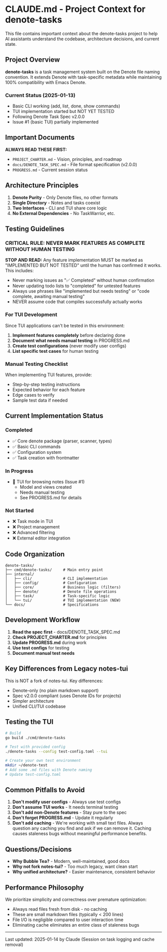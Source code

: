 # CLAUDE.md - Project Context for denote-tasks

This file contains important context about the denote-tasks project to help AI assistants understand the codebase, architecture decisions, and current state.

## Project Overview

**denote-tasks** is a task management system built on the Denote file naming convention. It extends Denote with task-specific metadata while maintaining 100% compatibility with Emacs Denote.

### Current Status (2025-01-13)

- Basic CLI working (add, list, done, show commands)
- TUI implementation started but NOT YET TESTED
- Following Denote Task Spec v2.0.0
- Issue #1 (basic TUI) partially implemented

## Important Documents

**ALWAYS READ THESE FIRST:**
- `PROJECT_CHARTER.md` - Vision, principles, and roadmap
- `docs/DENOTE_TASK_SPEC.md` - File format specification (v2.0.0)
- `PROGRESS.md` - Current session status

## Architecture Principles

1. **Denote Purity** - Only Denote files, no other formats
2. **Single Directory** - Notes and tasks coexist
3. **Two Interfaces** - CLI and TUI share core logic
4. **No External Dependencies** - No TaskWarrior, etc.

## Testing Guidelines

### CRITICAL RULE: NEVER MARK FEATURES AS COMPLETE WITHOUT HUMAN TESTING

**STOP AND READ:** Any feature implementation MUST be marked as "IMPLEMENTED BUT NOT TESTED" until the human has confirmed it works. This includes:
- Never marking issues as "✅ Completed" without human confirmation
- Never updating todo lists to "completed" for untested features
- Always use phrases like "implemented but needs testing" or "code complete, awaiting manual testing"
- NEVER assume code that compiles successfully actually works

### For TUI Development

Since TUI applications can't be tested in this environment:

1. **Implement features completely** before declaring done
2. **Document what needs manual testing** in PROGRESS.md
3. **Create test configurations** (never modify user configs)
4. **List specific test cases** for human testing

### Manual Testing Checklist

When implementing TUI features, provide:
- Step-by-step testing instructions
- Expected behavior for each feature
- Edge cases to verify
- Sample test data if needed

## Current Implementation Status

### Completed
- ✅ Core denote package (parser, scanner, types)
- ✅ Basic CLI commands
- ✅ Configuration system
- ✅ Task creation with frontmatter

### In Progress
- 🚧 TUI for browsing notes (Issue #1)
  - Model and views created
  - Needs manual testing
  - See PROGRESS.md for details

### Not Started
- ❌ Task mode in TUI
- ❌ Project management
- ❌ Advanced filtering
- ❌ External editor integration

## Code Organization

```
denote-tasks/
├── cmd/denote-tasks/     # Main entry point
├── internal/
│   ├── cli/              # CLI implementation
│   ├── config/           # Configuration
│   ├── core/             # Business logic (filters)
│   ├── denote/           # Denote file operations
│   ├── task/             # Task-specific logic
│   └── tui/              # TUI implementation (NEW)
└── docs/                 # Specifications
```

## Development Workflow

1. **Read the spec first** - docs/DENOTE_TASK_SPEC.md
2. **Check PROJECT_CHARTER.md** for principles
3. **Update PROGRESS.md** during work
4. **Use test configs** for testing
5. **Document manual test needs**

## Key Differences from Legacy notes-tui

This is NOT a fork of notes-tui. Key differences:
- Denote-only (no plain markdown support)
- Spec v2.0.0 compliant (uses Denote IDs for projects)
- Simpler architecture
- Unified CLI/TUI codebase

## Testing the TUI

```bash
# Build
go build ./cmd/denote-tasks

# Test with provided config
./denote-tasks --config test-config.toml --tui

# Create your own test environment
mkdir ~/denote-test
# Add some .md files with Denote naming
# Update test-config.toml
```

## Common Pitfalls to Avoid

1. **Don't modify user configs** - Always use test configs
2. **Don't assume TUI works** - It needs terminal testing
3. **Don't add non-Denote features** - Stay pure to the spec
4. **Don't forget PROGRESS.md** - Update it regularly
5. **Don't add caching** - We're working with small text files. Always question any caching you find and ask if we can remove it. Caching causes staleness bugs without meaningful performance benefits.

## Questions/Decisions

- **Why Bubble Tea?** - Modern, well-maintained, good docs
- **Why not fork notes-tui?** - Too much legacy, want clean start
- **Why unified architecture?** - Easier maintenance, consistent behavior

## Performance Philosophy

We prioritize simplicity and correctness over premature optimization:
- Always read files fresh from disk - no caching
- These are small markdown files (typically < 200 lines)
- File I/O is negligible compared to user interaction time
- Eliminating cache eliminates an entire class of staleness bugs

---

Last updated: 2025-01-14 by Claude (Session on task logging and cache removal)